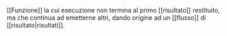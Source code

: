 [[Funzione]] la cui esecuzione non termina al primo [[risultato]] restituito, ma che continua ad emetterne altri, dando origine ad un [[flusso]] di [[risultato|risultati]].